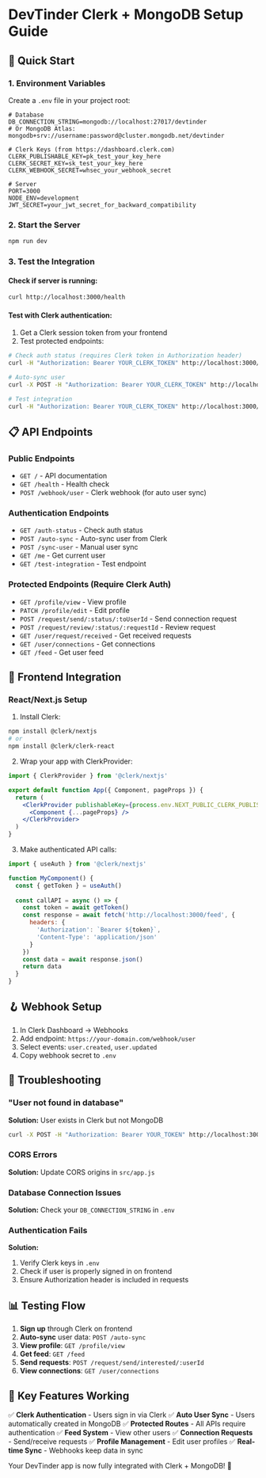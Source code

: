 # DevTinder Clerk + MongoDB Setup Guide

## 🚀 Quick Start

### 1. Environment Variables
Create a `.env` file in your project root:

```env
# Database
DB_CONNECTION_STRING=mongodb://localhost:27017/devtinder
# Or MongoDB Atlas: mongodb+srv://username:password@cluster.mongodb.net/devtinder

# Clerk Keys (from https://dashboard.clerk.com)
CLERK_PUBLISHABLE_KEY=pk_test_your_key_here
CLERK_SECRET_KEY=sk_test_your_key_here
CLERK_WEBHOOK_SECRET=whsec_your_webhook_secret

# Server
PORT=3000
NODE_ENV=development
JWT_SECRET=your_jwt_secret_for_backward_compatibility
```

### 2. Start the Server
```bash
npm run dev
```

### 3. Test the Integration

#### Check if server is running:
```bash
curl http://localhost:3000/health
```

#### Test with Clerk authentication:
1. Get a Clerk session token from your frontend
2. Test protected endpoints:

```bash
# Check auth status (requires Clerk token in Authorization header)
curl -H "Authorization: Bearer YOUR_CLERK_TOKEN" http://localhost:3000/auth-status

# Auto-sync user
curl -X POST -H "Authorization: Bearer YOUR_CLERK_TOKEN" http://localhost:3000/auto-sync

# Test integration
curl -H "Authorization: Bearer YOUR_CLERK_TOKEN" http://localhost:3000/test-integration
```

## 📋 API Endpoints

### Public Endpoints
- `GET /` - API documentation
- `GET /health` - Health check
- `POST /webhook/user` - Clerk webhook (for auto user sync)

### Authentication Endpoints  
- `GET /auth-status` - Check auth status
- `POST /auto-sync` - Auto-sync user from Clerk
- `POST /sync-user` - Manual user sync
- `GET /me` - Get current user
- `GET /test-integration` - Test endpoint

### Protected Endpoints (Require Clerk Auth)
- `GET /profile/view` - View profile
- `PATCH /profile/edit` - Edit profile
- `POST /request/send/:status/:toUserId` - Send connection request
- `POST /request/review/:status/:requestId` - Review request
- `GET /user/request/received` - Get received requests
- `GET /user/connections` - Get connections
- `GET /feed` - Get user feed

## 🔧 Frontend Integration

### React/Next.js Setup
1. Install Clerk:
```bash
npm install @clerk/nextjs
# or
npm install @clerk/clerk-react
```

2. Wrap your app with ClerkProvider:
```jsx
import { ClerkProvider } from '@clerk/nextjs'

export default function App({ Component, pageProps }) {
  return (
    <ClerkProvider publishableKey={process.env.NEXT_PUBLIC_CLERK_PUBLISHABLE_KEY}>
      <Component {...pageProps} />
    </ClerkProvider>
  )
}
```

3. Make authenticated API calls:
```jsx
import { useAuth } from '@clerk/nextjs'

function MyComponent() {
  const { getToken } = useAuth()
  
  const callAPI = async () => {
    const token = await getToken()
    const response = await fetch('http://localhost:3000/feed', {
      headers: {
        'Authorization': `Bearer ${token}`,
        'Content-Type': 'application/json'
      }
    })
    const data = await response.json()
    return data
  }
}
```

## 🪝 Webhook Setup

1. In Clerk Dashboard → Webhooks
2. Add endpoint: `https://your-domain.com/webhook/user`
3. Select events: `user.created`, `user.updated`
4. Copy webhook secret to `.env`

## 🐛 Troubleshooting

### "User not found in database"
**Solution:** User exists in Clerk but not MongoDB
```bash
curl -X POST -H "Authorization: Bearer YOUR_TOKEN" http://localhost:3000/auto-sync
```

### CORS Errors
**Solution:** Update CORS origins in `src/app.js`

### Database Connection Issues
**Solution:** Check your `DB_CONNECTION_STRING` in `.env`

### Authentication Fails
**Solution:** 
1. Verify Clerk keys in `.env`
2. Check if user is properly signed in on frontend
3. Ensure Authorization header is included in requests

## 📊 Testing Flow

1. **Sign up** through Clerk on frontend
2. **Auto-sync** user data: `POST /auto-sync`
3. **View profile**: `GET /profile/view`
4. **Get feed**: `GET /feed`
5. **Send requests**: `POST /request/send/interested/:userId`
6. **View connections**: `GET /user/connections`

## 🎯 Key Features Working

✅ **Clerk Authentication** - Users sign in via Clerk
✅ **Auto User Sync** - Users automatically created in MongoDB
✅ **Protected Routes** - All APIs require authentication
✅ **Feed System** - View other users
✅ **Connection Requests** - Send/receive requests
✅ **Profile Management** - Edit user profiles
✅ **Real-time Sync** - Webhooks keep data in sync

Your DevTinder app is now fully integrated with Clerk + MongoDB! 🎉 